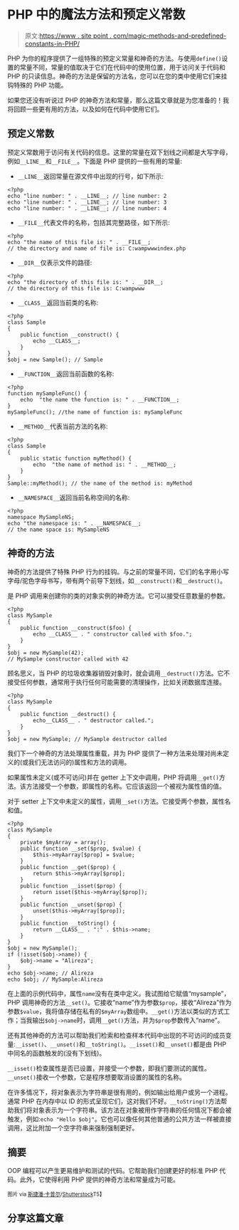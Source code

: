 # PHP 中的魔法方法和预定义常数

> 原文:[https://www . site point . com/magic-methods-and-predefined-constants-in-PHP/](https://www.sitepoint.com/magic-methods-and-predefined-constants-in-php/)

PHP 为你的程序提供了一组特殊的预定义常量和神奇的方法。与使用`define()`设置的常量不同，常量的值取决于它们在代码中的使用位置，用于访问关于代码和 PHP 的只读信息。神奇的方法是保留的方法名，您可以在您的类中使用它们来挂钩特殊的 PHP 功能。

如果您还没有听说过 PHP 的神奇方法和常量，那么这篇文章就是为您准备的！我将回顾一些更有用的方法，以及如何在代码中使用它们。

## 预定义常数

预定义常数用于访问有关代码的信息。这里的常量在双下划线之间都是大写字母，例如`__LINE__`和`__FILE__`。下面是 PHP 提供的一些有用的常量:

*   `__LINE__`返回常量在源文件中出现的行号，如下所示:

```
<?php
echo "line number: " . __LINE__; // line number: 2
echo "line number: " . __LINE__; // line number: 3
echo "line number: " . __LINE__; // line number: 4
```

*   `__FILE__`代表文件的名称，包括其完整路径，如下所示:

```
<?php
echo "the name of this file is: " . __FILE__;
// the directory and name of file is: C:wampwwwindex.php
```

*   `__DIR__`仅表示文件的路径:

```
<?php
echo "the directory of this file is: " . __DIR__;
// the directory of this file is: C:wampwww
```

*   `__CLASS__`返回当前类的名称:

```
<?php
class Sample
{
    public function __construct() {
        echo __CLASS__;
    }
}
$obj = new Sample(); // Sample
```

*   `__FUNCTION__`返回当前函数的名称:

```
<?php
function mySampleFunc() {
    echo  "the name the function is: " . __FUNCTION__;
}
mySampleFunc(); //the name of function is: mySampleFunc
```

*   `__METHOD__`代表当前方法的名称:

```
<?php
class Sample
{
    public static function myMethod() {
        echo  "the name of method is: " . __METHOD__;	
    }
}
Sample::myMethod(); // the name of the method is: myMethod
```

*   `__NAMESPACE__`返回当前名称空间的名称:

```
<?php
namespace MySampleNS;
echo "the namespace is: " . __NAMESPACE__;
// the name space is: MySampleNS
```

## 神奇的方法

神奇的方法提供了特殊 PHP 行为的挂钩。与之前的常量不同，它们的名字用小写字母/驼色字母书写，带有两个前导下划线，如`__construct()`和`__destruct()`。

是 PHP 调用来创建你的类的对象实例的神奇方法。它可以接受任意数量的参数。

```
<?php
class MySample
{
    public function __construct($foo) {
        echo __CLASS__ . " constructor called with $foo.";
    }
}
$obj = new MySample(42);
// MySample constructor called with 42
```

顾名思义，当 PHP 的垃圾收集器销毁对象时，就会调用`__destruct()`方法。它不接受任何参数，通常用于执行任何可能需要的清理操作，比如关闭数据库连接。

```
<?php
class MySample
{
    public function __destruct() {
        echo__CLASS__ . " destructor called.";
    }
}
$obj = new MySample; // MySample destructor called
```

我们下一个神奇的方法处理属性重载，并为 PHP 提供了一种方法来处理对尚未定义的(或我们无法访问的)属性和方法的调用。

如果属性未定义(或不可访问)并在 getter 上下文中调用，PHP 将调用`__get()`方法。该方法接受一个参数，即属性的名称。它应该返回一个被视为属性值的值。

对于 setter 上下文中未定义的属性，调用`__set()`方法。它接受两个参数，属性名和值。

```
<?php
class MySample
{
    private $myArray = array();
    public function __set($prop, $value) {
        $this->myAarray[$prop] = $value;
    }
    public function __get($prop) {
        return $this->myArray[$prop];
    }
    public function __isset($prop) {
        return isset($this->myArray[$prop]);
    }
    public function __unset($prop) {
        unset($this->myArray[$prop]);
    }
    public function __toString() {
        return __CLASS__ . ":" . $this->name;
    }
}
$obj = new MySample();
if (!isset($obj->name)) {
    $obj->name = "Alireza";
}
echo $obj->name; // Alireza
echo $obj; // MySample:Alireza
```

在上面的示例代码中，属性`name`没有在类中定义。我试图给它赋值“mysample”，PHP 调用神奇的方法`__set()`。它接收“name”作为参数`$prop`，接收“Alireza”作为参数`$value`，我将值存储在私有的`$myArray`数组中。`__get()`方法以类似的方式工作；当我输出`$obj->name`时，调用`__get()`方法，并为`$prop`参数传入“name”。

还有其他神奇的方法可以帮助我们检索和检查样本代码中出现的不可访问的成员变量:`__isset()`、`__unset()`和`__toString()`。`__isset()`和`__unset()`都是由 PHP 中同名的函数触发的(没有下划线)。

`__isset()`检查属性是否已设置，并接受一个参数，即我们要测试的属性。`__unset()`接收一个参数，它是程序想要取消设置的属性的名称。

在许多情况下，将对象表示为字符串是很有用的，例如输出给用户或另一个进程。通常 PHP 在内存中以 ID 的形式呈现它们，这对我们不好。`__toString()`方法帮助我们将对象表示为一个字符串。该方法在对象被用作字符串的任何情况下都会被触发，例如:`echo "Hello $obj"`。它也可以像任何其他普通的公共方法一样被直接调用，这比附加一个空字符串来强制强制更好。

## 摘要

OOP 编程可以产生更易维护和测试的代码。它帮助我们创建更好的标准 PHP 代码。此外，它使得利用 PHP 提供的神奇方法和常量成为可能。

<small>图片 via [斯捷潘·卡普尔](http://www.shutterstock.com/gallery-640609p1.html)/[Shutterstock](http://www.shutterstock)T5】</small>

## 分享这篇文章
